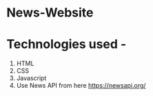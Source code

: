 # News-Website

# Technologies used -
  1. HTML
  2. CSS
  3. Javascript
  4. Use News API from here https://newsapi.org/


